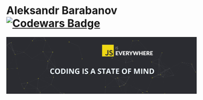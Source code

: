 # Aleksandr Barabanov   [![Codewars Badge](https://www.codewars.com/users/Aleksandr-Barabanov/badges/large)](https://www.codewars.com/users/Aleksandr-Barabanov)
<img src="https://github.com/Aleksandr-Barabanov-DE/AleksandrBarabanov/blob/main/hero-section.jpg" alt="Hero section slogan" width="1200"/>
